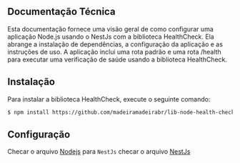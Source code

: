 ## Documentação Técnica

Esta documentação fornece uma visão geral de como configurar uma aplicação Node.js usando o NestJs com a biblioteca HealthCheck. Ela abrange a instalação de dependências, a configuração da aplicação e as instruções de uso. A aplicação inclui uma rota padrão e uma rota /health para executar uma verificação de saúde usando a biblioteca HealthCheck.

## Instalação

Para instalar a biblioteca HealthCheck, execute o seguinte comando:

```bash
$ npm install https://github.com/madeiramadeirabr/lib-node-health-check --save
```

## Configuração 

Checar o arquivo [Nodejs](README_Pure_Nodejs.md) para `NestJs` checar o arquivo [NestJs](READE_NESTJS.md)
